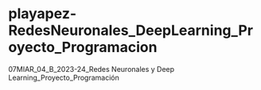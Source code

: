 # playapez-RedesNeuronales_DeepLearning_Proyecto_Programacion
07MIAR_04_B_2023-24_Redes Neuronales y Deep Learning_Proyecto_Programación
